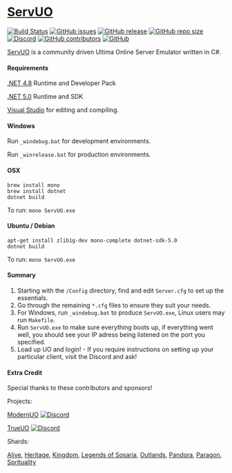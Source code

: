 # [ServUO]

[![Build Status](https://travis-ci.com/ServUO/ServUO.svg?branch=master)](https://travis-ci.com/ServUO/ServUO)
[![GitHub issues](https://img.shields.io/github/issues/servuo/servuo.svg)](https://github.com/ServUO/ServUO/issues)
[![GitHub release](https://img.shields.io/github/release/servuo/servuo.svg)](https://github.com/ServUO/ServUO/releases)
[![GitHub repo size](https://img.shields.io/github/repo-size/servuo/servuo.svg)](https://github.com/ServUO/ServUO/)
[![Discord](https://img.shields.io/discord/110970849628000256.svg)](https://discord.gg/0cQjvnFUN26nRt7y)
[![GitHub contributors](https://img.shields.io/github/contributors/servuo/servuo.svg)](https://github.com/ServUO/ServUO/graphs/contributors)
[![GitHub](https://img.shields.io/github/license/servuo/servuo.svg?color=a)](https://github.com/ServUO/ServUO/blob/master/LICENSE)


[ServUO] is a community driven Ultima Online Server Emulator written in C#.


#### Requirements

[.NET 4.8] Runtime and Developer Pack

[.NET 5.0] Runtime and SDK

[Visual Studio] for editing and compiling.


#### Windows

Run `_windebug.bat` for development environments.

Run `_winrelease.bat` for production environments.


#### OSX
```
brew install mono
brew install dotnet
dotnet build
```
To run: `mono ServUO.exe`


#### Ubuntu / Debian
```
apt-get install zlib1g-dev mono-complete dotnet-sdk-5.0 
dotnet build
```
To run: `mono ServUO.exe`


#### Summary

1. Starting with the `/Config` directory, find and edit `Server.cfg` to set up the essentials.
2. Go through the remaining `*.cfg` files to ensure they suit your needs.
3. For Windows, run `_windebug.bat` to produce `ServUO.exe`, Linux users may run `Makefile`.
4. Run `ServUO.exe` to make sure everything boots up, if everything went well, you should see your IP adress being listened on the port you specified.
5. Load up UO and login! - If you require instructions on setting up your particular client, visit the Discord and ask!


#### Extra Credit

Special thanks to these contributors and sponsors!

Projects:

[ModernUO] [![Discord](https://img.shields.io/discord/751317910504603701.svg)](https://discord.gg/DHkNUsq)

[TrueUO] [![Discord](https://img.shields.io/discord/205015541977579520.svg)](https://discord.gg/Hk53j9s2)

Shards:

[Alive], [Heritage], [Kingdom], [Legends of Sosaria], [Outlands], [Pandora], [Paragon], [Sprituality]

   [Alive]: <https://www.uoalive.com>
   [Heritage]: <https://www.trueuo.com>
   [Kingdom]: <https://tbewley10310.wixsite.com/uokingdom>
   [Legends of Sosaria]: <https://www.legendsofsosaria.com>
   [Outlands]: <https://www.uooutlands.com>
   [Pandora]: <https://www.pandorauo.com>
   [Paragon]: <https://www.paragonuo.com>
   [Sprituality]: <http://www.uospirituality.com>
   
   [ModernUO]: <https://github.com/modernuo/modernuo>
   [TrueUO]: <https://github.com/trueuo/trueuo>

   [ServUO]: <https://www.servuo.com>
   [.NET 4.8]: <https://dotnet.microsoft.com/download/dotnet-framework/net48>
   [.NET 5.0]: <https://dotnet.microsoft.com/download/dotnet/5.0>
   [Visual Studio]: <https://visualstudio.microsoft.com/>
